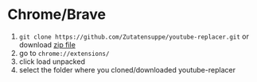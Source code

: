 # Chrome/Brave

1. `git clone https://github.com/Zutatensuppe/youtube-replacer.git` or download [zip file](https://github.com/Zutatensuppe/youtube-replacer/archive/refs/heads/main.zip)
2. go to `chrome://extensions/`
3. click load unpacked
4. select the folder where you cloned/downloaded youtube-replacer
